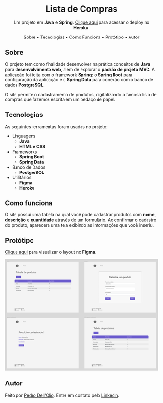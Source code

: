 <h1 align="center">Lista de Compras</h1>
<p align="center">Um projeto em <strong>Java</strong> e <strong>Spring</strong>. <a href="https://spring-lista-mercado.herokuapp.com/">Clique aqui</a> para acessar o deploy no <strong>Heroku</strong>.</p>


<p align="center">
 <a href="#sobre">Sobre</a> •
 <a href="#tecnologias">Tecnologias</a> • 
 <a href="#como-funciona">Como Funciona</a> • 
 <a href="#protótipo">Protótipo</a> • 
 <a href="#autor">Autor</a>
</p>

## Sobre
O projeto tem como finalidade desenvolver na prática conceitos de **Java** para **desenvolvimento web**, além de explorar o **padrão de projeto MVC**. A aplicação foi feita com o framework **Spring**: o **Spring Boot** para configuração da aplicação e o **Spring Data** para conexão com o banco de dados **PostgreSQL**. 

O site permite o cadastramento de produtos, digitalizando a famosa lista de compras que fazemos escrita em um pedaço de papel.

## Tecnologias
As seguintes ferramentas foram usadas no projeto:
* Linguagens
  - **Java**
  - **HTML e CSS**
* Frameworks
  - **Spring Boot**
  - **Spring Data**
* Banco de Dados
  - **PostgreSQL**
* Utilitários
  - **Figma**
  - **Heroku**

## Como funciona
O site possui uma tabela na qual você pode cadastrar produtos com **nome**, **descrição** e **quantidade** através de um formulário. Ao confirmar o cadastro do produto, aparecerá uma tela exibindo as informações que você inseriu.

## Protótipo
[Clique aqui](https://www.figma.com/proto/vgEl4xyZpUSEHNQv60xMhx/spring-lista-mercado?node-id=13%3A3&scaling=scale-down&page-id=0%3A1) para visualizar o layout no **Figma**.
<p align="center" style="display: flex; align-items: flex-start; justify-content: center; flex-direction: column;">
  <img alt="Protótipo" src="./assets/prototipo-1.png" width="600px">

  <img alt="Protótipo" src="./assets/prototipo-2.png" width="600px">
</p>

## Autor
Feito por [Pedro Dell'Olio](https://github.com/pedrodellolio).
Entre em contato pelo [Linkedin](https://www.linkedin.com/in/pedrodellolio/).
